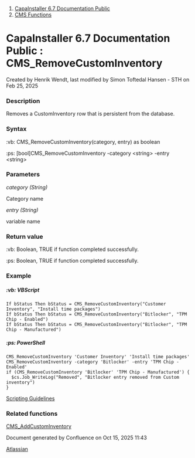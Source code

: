 <div id="page">

<div id="main" class="aui-page-panel">

<div id="main-header">

<div id="breadcrumb-section">

1.  [CapaInstaller 6.7 Documentation Public](index.html)
2.  [CMS Functions](CMS-Functions_20342569060.html)

</div>

# <span id="title-text"> CapaInstaller 6.7 Documentation Public : CMS_RemoveCustomInventory </span>

</div>

<div id="content" class="view">

<div class="page-metadata">

Created by <span class="author"> Henrik Wendt</span>, last modified by <span class="editor"> Simon Toftedal Hansen - STH</span> on Feb 25, 2025

</div>

<div id="main-content" class="wiki-content group">

### Description

Removes a CustomInventory row that is persistent from the database.

### Syntax

:vb: CMS_RemoveCustomInventory(category, entry) as boolean

:ps: \[bool\]CMS_RemoveCustomInventory -category \<string\> -entry \<string\>

### Parameters

*category (String)*

Category name

*entry (String)*

variable name

### Return value

:vb: Boolean, TRUE if function completed successfully.

:ps: Boolean, TRUE if function completed successfully.

### Example

##### :vb: **VBScript**

<div class="code panel pdl" style="border-width: 1px;">

<div class="codeContent panelContent pdl">

``` syntaxhighlighter-pre
If bStatus Then bStatus = CMS_RemoveCustomInventory("Customer Inventory", "Install time packages")
If bStatus Then bStatus = CMS_RemoveCustomInventory("Bitlocker", "TPM Chip - Enabled")
If bStatus Then bStatus = CMS_RemoveCustomInventory("Bitlocker", "TPM Chip - Manufactured")
```

</div>

</div>

##### :ps: **PowerShell**

<div class="code panel pdl" style="border-width: 1px;">

<div class="codeContent panelContent pdl">

``` syntaxhighlighter-pre
CMS_RemoveCustomInventory 'Customer Inventory' 'Install time packages'
CMS_RemoveCustomInventory -category 'Bitlocker' -entry 'TPM Chip - Enabled'
if (CMS_RemoveCustomInventory 'Bitlocker' 'TPM Chip - Manufactured') {
  $cs.Job_WriteLog("Removed", "Bitlocker entry removed from Custom inventory")
}
```

</div>

</div>

<a href="https://capasystems.atlassian.net/wiki/spaces/CI67DOC/pages/20342575822/Scripting+Guidelines" data-linked-resource-id="20342575822" data-linked-resource-version="1" data-linked-resource-type="page">Scripting Guidelines</a>

### Related functions

<a href="CMS_AddCustomInventory_20342569260.html" data-linked-resource-id="20342569260" data-linked-resource-version="2" data-linked-resource-type="page">CMS_AddCustomInventory</a>

</div>

</div>

</div>

<div id="footer" role="contentinfo">

<div class="section footer-body">

Document generated by Confluence on Oct 15, 2025 11:43

<div id="footer-logo">

[Atlassian](http://www.atlassian.com/)

</div>

</div>

</div>

</div>
